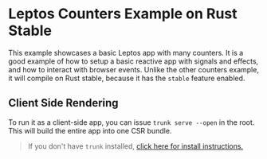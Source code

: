 # Leptos Counters Example on Rust Stable

This example showcases a basic Leptos app with many counters. It is a good example of how to setup a basic reactive app with signals and effects, and how to interact with browser events. Unlike the other counters example, it will compile on Rust stable, because it has the `stable` feature enabled.

## Client Side Rendering

To run it as a client-side app, you can issue `trunk serve --open` in the root. This will build the entire app into one CSR bundle.

> If you don't have `trunk` installed, [click here for install instructions.](https://trunkrs.dev/)
